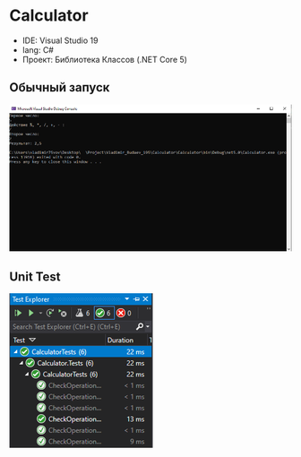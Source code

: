 # Calculator

<ul>
  <li>IDE: Visual Studio 19</li>
  <li>lang: C#</li>
  <li>Проект: Библиотека Классов (.NET Core 5)</li>
</ul>

## Обычный запуск
![](https://github.com/vladimir75vov/Vladimir_Budaev_195/blob/main/Calculator/Calculator.png) 
## Unit Test
![](https://github.com/vladimir75vov/Vladimir_Budaev_195/blob/main/Calculator/Unit%20Test.png)
